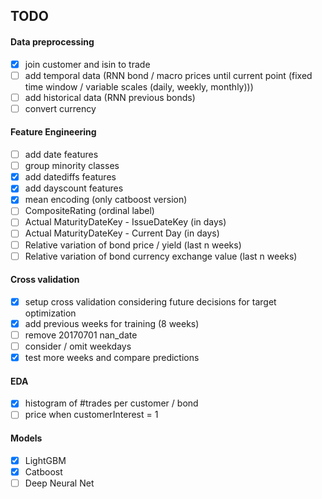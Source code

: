 ## TODO

#### Data preprocessing
- [x] join customer and isin to trade
- [ ] add temporal data (RNN bond / macro prices until current point (fixed time window / variable scales (daily, weekly, monthly)))
- [ ] add historical data (RNN previous bonds)
- [ ] convert currency

#### Feature Engineering
- [ ] add date features 
- [ ] group minority classes
- [x] add datediffs features
- [x] add dayscount features
- [x] mean encoding (only catboost version)
- [ ] CompositeRating (ordinal label)
- [ ] Actual MaturityDateKey - IssueDateKey (in days)
- [ ] Actual MaturityDateKey - Current Day (in days)
- [ ] Relative variation of bond price / yield (last n weeks)
- [ ] Relative variation of bond currency exchange value (last n weeks)

#### Cross validation
- [x] setup cross validation considering future decisions for target optimization
- [x] add previous weeks for training (8 weeks)
- [ ] remove 20170701 nan_date
- [ ] consider / omit weekdays
- [x] test more weeks and compare predictions

#### EDA
- [x] histogram of #trades per customer / bond
- [ ] price when customerInterest = 1

#### Models
- [x] LightGBM
- [x] Catboost
- [ ] Deep Neural Net
